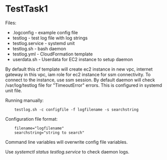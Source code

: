 # TestTask1
Files:
- .logconfig - example config file
- testlog - test log file with log strings
- testlog.service - systemd unit
- testlog.sh - bash daemon
- testlog.yml - CloudFormation template
- userdata.sh - Userdata for EC2 instance to setup daemon

By default this cf template will create ec2 instance in new vpc, internet gateway in this vpc, iam role for ec2 instance for ssm connectivity.
To connect to the instance, use ssm session.
By default daemon will check /var/log/testlog file for "TimeoutError" errors. This is configured in systemd unit file.

Running manually: 

        testlog.sh -c configfile -f logfilename -s searchstring

Configuration file format:

        filename="logfilename"
        searchstring="string to search"

Command line variables will overwrite config file variables.

Use *systemctl status testlog.service* to check daemon logs.

